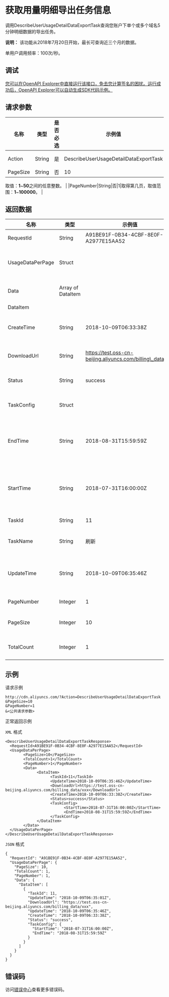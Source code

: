 # 获取用量明细导出任务信息

调用DescribeUserUsageDetailDataExportTask查询您账户下单个或多个域名5分钟明细数据的导出任务。

**说明：** 该功能从2018年7月20日开始，最长可查询近三个月的数据。

单用户调用频率：100次/秒。

## 调试

[您可以在OpenAPI Explorer中直接运行该接口，免去您计算签名的困扰。运行成功后，OpenAPI Explorer可以自动生成SDK代码示例。](https://api.aliyun.com/#product=Cdn&api=DescribeUserUsageDetailDataExportTask&type=RPC&version=2018-05-10)

## 请求参数

|名称|类型|是否必选|示例值|描述|
|--|--|----|---|--|
|Action|String|是|DescribeUserUsageDetailDataExportTask|操作接口名，系统规定参数。取值：**DescribeUserUsageDetailDataExportTask**。 |
|PageSize|String|否|10|分页大小。默认值：**20**；最大值：**50**。

 取值：**1**~**50**之间的任意整数。 |
|PageNumber|String|否|1|取得第几页，取值范围：**1**~**100000**。 |

## 返回数据

|名称|类型|示例值|描述|
|--|--|---|--|
|RequestId|String|A91BE91F-0B34-4CBF-8E0F-A2977E15AA52|请求ID。 |
|UsageDataPerPage|Struct| |每页的用量数据。 |
|Data|Array of DataItem| |任务信息。 |
|DataItem| | | |
|CreateTime|String|2018-10-09T06:33:38Z|任务创建时间。 |
|DownloadUrl|String|https://test.oss-cn-beijing.aliyuncs.com/billing\_data/xxx|下载地址。 |
|Status|String|success|任务状态。 |
|TaskConfig|Struct| |任务配置。 |
|EndTime|String|2018-08-31T15:59:59Z|查询用量数据的结束时间。 |
|StartTime|String|2018-07-31T16:00:00Z|查询用量数据的起始时间。 |
|TaskId|String|11|任务ID。 |
|TaskName|String|刷新|任务名称。 |
|UpdateTime|String|2018-10-09T06:35:46Z|任务最后更新时间。 |
|PageNumber|Integer|1|当前页。 |
|PageSize|Integer|10|每页记录数。 |
|TotalCount|Integer|1|总记录数。 |

## 示例

请求示例

```
http://cdn.aliyuncs.com/?Action=DescribeUserUsageDetailDataExportTask
&PageSize=10
&PageNumber=1
&<公共请求参数>
```

正常返回示例

`XML` 格式

```
<DescribeUserUsageDetailDataExportTaskResponse>
  <RequestId>A91BE91F-0B34-4CBF-8E0F-A2977E15AA52</RequestId>
  <UsageDataPerPage>
        <PageSize>10</PageSize>
        <TotalCount>1</TotalCount>
        <PageNumber>1</PageNumber>
        <Data>
              <DataItem>
                    <TaskId>11</TaskId>
                    <UpdateTime>2018-10-09T06:35:46Z</UpdateTime>
                    <DownloadUrl>https://test.oss-cn-beijing.aliyuncs.com/billing_data/xxx</DownloadUrl>
                    <CreateTime>2018-10-09T06:33:38Z</CreateTime>
                    <Status>success</Status>
                    <TaskConfig>
                          <StartTime>2018-07-31T16:00:00Z</StartTime>
                          <EndTime>2018-08-31T15:59:59Z</EndTime>
                    </TaskConfig>
              </DataItem>
        </Data>
  </UsageDataPerPage>
</DescribeUserUsageDetailDataExportTaskResponse>
```

`JSON` 格式

```
{
  "RequestId": "A91BE91F-0B34-4CBF-8E0F-A2977E15AA52",
  "UsageDataPerPage": {
    "PageSize": 10,
    "TotalCount": 1,
    "PageNumber": 1,
    "Data": {
      "DataItem": [
        {
          "TaskId": 11,
          "UpdateTime": "2018-10-09T06:35:01Z",
          "DownloadUrl": "https://test.oss-cn-beijing.aliyuncs.com/billing_data/xxx",
          "UpdateTime": "2018-10-09T06:35:46Z",
          "CreateTime": "2018-10-09T06:33:38Z",
          "Status": "success",
          "TaskConfig": {
            "StartTime": "2018-07-31T16:00:00Z",
            "EndTime": "2018-08-31T15:59:59Z"
          }
        }
      ]
    }
  }
}
```

## 错误码

访问[错误中心](https://error-center.alibabacloud.com/status/product/Cdn)查看更多错误码。

